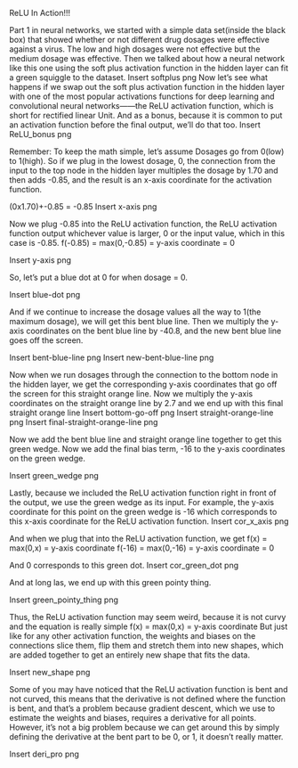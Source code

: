 ReLU In Action!!!

Part 1 in neural networks, we started with a simple data set(inside the black box) that showed whether or not different drug dosages were effective against a virus. The low and high dosages were not effective but the medium dosage was effective. Then we talked about how a neural network like this one using the soft plus activation function in the hidden layer can fit a green squiggle to the dataset.
Insert softplus png
Now let’s see what happens if we swap out the soft plus activation function in the hidden layer with one of the most popular activations functions for deep learning and convolutional neural networks——the ReLU activation function, which is short for rectified linear Unit. And as a bonus, because it is common to put an activation function before the final output, we’ll do that too.
Insert ReLU_bonus png

Remember: To keep the math simple, let’s assume Dosages go from 0(low) to 1(high). So if we plug in the lowest dosage, 0, the connection from the input to the top node in the hidden layer multiples the dosage by 1.70 and then adds -0.85, and the result is an x-axis coordinate for the activation function. 

(0x1.70)+-0.85 = -0.85
Insert x-axis png

Now we plug -0.85 into the ReLU activation function, the ReLU activation function output whichever value is larger, 0 or the input value, which in this case is -0.85.
f(-0.85) = max(0,-0.85) = y-axis coordinate = 0

Insert y-axis png

So, let’s put a blue dot at 0 for when dosage = 0.

Insert blue-dot png


And if we continue to increase the dosage values all the way to 1(the maximum dosage), we will get this bent blue line. Then we multiply the y-axis coordinates on the bent blue line by -40.8, and the new bent blue line goes off the screen.

Insert bent-blue-line png
Insert new-bent-blue-line png

Now when we run dosages through the connection to the bottom node in the hidden layer, we get the corresponding y-axis coordinates that go off the screen for this straight orange line. Now we multiply the y-axis coordinates on the straight orange line by 2.7 and we end up with this final straight orange line
Insert bottom-go-off png
Insert straight-orange-line png
Insert final-straight-orange-line png

Now we add the bent blue line and straight orange line together to get this green wedge. Now we add the final bias term, -16 to the y-axis coordinates on the green wedge.

Insert green_wedge png

Lastly, because we included the ReLU activation function right in front of the output, we use the green wedge as its input. For example, the y-axis coordinate for this point on the green wedge is -16 which corresponds to this x-axis coordinate for the ReLU activation function. 
Insert cor_x_axis png

And when we plug that into the ReLU activation function, we get 
f(x) = max(0,x) = y-axis coordinate
f(-16) = max(0,-16) =  y-axis coordinate = 0

And 0 corresponds to this green dot.
Insert cor_green_dot png

And at long las, we end up with this green pointy thing.

Insert green_pointy_thing png

Thus, the ReLU activation function may seem weird, because it is not curvy and the equation is really simple f(x) = max(0,x) = y-axis coordinate
But just like for any other activation function, the weights and biases on the connections slice them, flip them and stretch them into new shapes, which are added together to get an entirely new shape that fits the data.

Insert new_shape png

Some of you may have noticed that the ReLU activation function is bent and not curved, this means that the derivative is not defined where the function is bent, and that’s a problem because gradient descent, which we use to estimate the weights and biases, requires a derivative for all points. However, it’s not a big problem because we can get around this by simply defining the derivative at the bent part to be 0, or 1, it doesn’t really matter.

Insert deri_pro png

